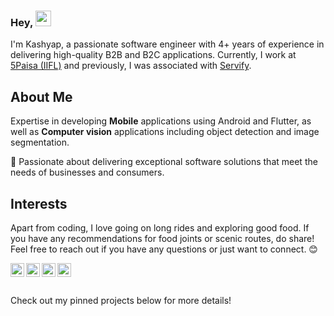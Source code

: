 ### Hey, <img src="https://media.giphy.com/media/hvRJCLFzcasrR4ia7z/giphy.gif" width="25px">

I'm Kashyap, a passionate software engineer with 4+ years of experience in delivering high-quality B2B and B2C applications. Currently, I work at [5Paisa (IIFL)](https://www.5paisa.com/) and previously, I was associated with [Servify](https://servify.in/).


## About Me
Expertise in developing **Mobile** applications using Android and Flutter, as well as **Computer vision** applications including object detection and image segmentation.

🌱 Passionate about delivering exceptional software solutions that meet the needs of businesses and consumers.


## Interests
Apart from coding, I love going on long rides and exploring good food. If you have any recommendations for food joints or scenic routes, do share! Feel free to reach out if you have any questions or just want to connect. 😊

<a href="http://instagram.com/mr__bhat">
  <img align="left" alt="Kashyap's Instagram" width="22px" src="https://cdn.jsdelivr.net/npm/simple-icons@v3/icons/instagram.svg" />
</a>
<a href="https://www.youtube.com/@KashyapBhat">
  <img align="left" alt="Kashyap's Youtube" width="22px" src="https://cdn.jsdelivr.net/npm/simple-icons@v3/icons/youtube.svg" />
</a>
<a href="https://www.linkedin.com/in/kashyapdas/">
  <img align="left" alt="Kashyap's LinkdeIN" width="22px" src="https://cdn.jsdelivr.net/npm/simple-icons@v3/icons/linkedin.svg" />
</a>
<a href="https://medium.com/@kashyapbhat">
  <img align="left" alt="Kashyap's Medium" width="22px" src="https://simpleicons.org/icons/medium.svg" />
</a>
<br /><br />

<br />
Check out my pinned projects below for more details!

